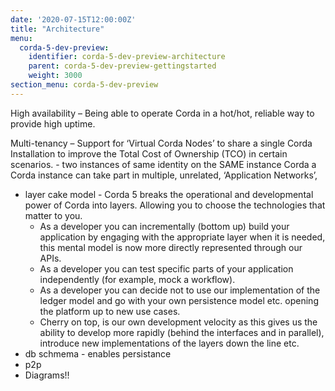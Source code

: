```yaml
---
date: '2020-07-15T12:00:00Z'
title: "Architecture"
menu:
  corda-5-dev-preview:
    identifier: corda-5-dev-preview-architecture
    parent: corda-5-dev-preview-gettingstarted
    weight: 3000
section_menu: corda-5-dev-preview
---
```

High availability – Being able to operate Corda in a hot/hot, reliable way to provide high uptime.

Multi-tenancy – Support for ‘Virtual Corda Nodes’ to share a single Corda Installation to improve the Total Cost of Ownership (TCO) in certain scenarios. - two instances of same identity on the SAME instance Corda
a Corda instance can take part in multiple, unrelated, ‘Application Networks’,

* layer cake model - Corda 5 breaks the operational and developmental power of Corda into layers. Allowing you to choose the technologies that matter to you.
   * As a developer you can incrementally (bottom up) build your application by engaging with the appropriate layer when it is needed, this mental model is now more directly represented through our APIs.
   * As a developer you can test specific parts of your application independently (for example, mock a workflow).
   * As a developer you can decide not to use our implementation of the ledger model and go with your own persistence model etc. opening the platform up to new use cases.
   * Cherry on top, is our own development velocity as this gives us the ability to develop more rapidly (behind the interfaces and in parallel), introduce new implementations of the layers down the line etc.
* db schmema - enables persistance
* p2p
* Diagrams!!
